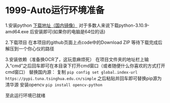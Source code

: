 # 1999-Auto运行环境准备

1.安装python
[下载地址（国内镜像）](https://mirrors.huaweicloud.com/python/3.10.9/)
对于多数人来说下载python-3.10.9-amd64.exe 后安装即可(如果你的电脑是64位的话)

2.下载项目
在本项目的github页面上点code中的Download ZIP
等待下载完成后解压到一个你心仪的路径

3.安装依赖（准备换OCR了，这玩意麻烦死）
在项目文件夹的地址栏上输入“cmd”之后回车即可在本目录下打开cmd窗口（或者随便什么你喜欢的方式打开cmd窗口）
    替换国内源：
        复制 `pip config set global.index-url https://pypi.tuna.tsinghua.edu.cn/simple` 之后粘贴并回车即可替换pip源为清华源
    安装opencv
    `pip install opencv-python`


至此运行环境已就绪


